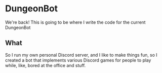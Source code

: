 # DungeonBot

We're back! This is going to be where I write the code for the current DungeonBot

## What

So I run my own personal Discord server, and I like to make things fun, so I created a bot that implements various Discord games for people to play while, like, bored at the office and stuff.
